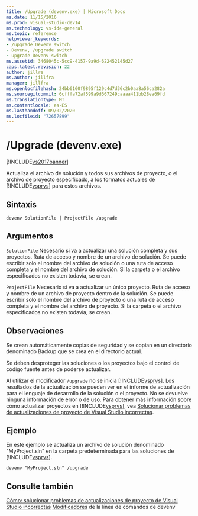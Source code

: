 ```yaml
---
title: /Upgrade (devenv.exe) | Microsoft Docs
ms.date: 11/15/2016
ms.prod: visual-studio-dev14
ms.technology: vs-ide-general
ms.topic: reference
helpviewer_keywords:
- /upgrade Devenv switch
- Devenv, /upgrade switch
- upgrade Devenv switch
ms.assetid: 3468045c-5cc9-4157-9a9d-622452145d27
caps.latest.revision: 22
author: jillre
ms.author: jillfra
manager: jillfra
ms.openlocfilehash: 24bb6160f9895f129c4d7d36c2b0aa8a56ca282a
ms.sourcegitcommit: 6cfffa72af599a9d667249caaaa411bb28ea69fd
ms.translationtype: MT
ms.contentlocale: es-ES
ms.lasthandoff: 09/02/2020
ms.locfileid: "72657899"
---
```

# <a name="upgrade-devenvexe"></a>/Upgrade (devenv.exe)
[!INCLUDE[vs2017banner](../../includes/vs2017banner.md)]

Actualiza el archivo de solución y todos sus archivos de proyecto, o el archivo de proyecto especificado, a los formatos actuales de [!INCLUDE[vsprvs](../../includes/vsprvs-md.md)] para estos archivos.

## <a name="syntax"></a>Sintaxis

```
devenv SolutionFile | ProjectFile /upgrade
```

## <a name="arguments"></a>Argumentos
 `SolutionFile` Necesario si va a actualizar una solución completa y sus proyectos. Ruta de acceso y nombre de un archivo de solución. Se puede escribir solo el nombre del archivo de solución o una ruta de acceso completa y el nombre del archivo de solución. Si la carpeta o el archivo especificados no existen todavía, se crean.

 `ProjectFile` Necesario si va a actualizar un único proyecto. Ruta de acceso y nombre de un archivo de proyecto dentro de la solución. Se puede escribir solo el nombre del archivo de proyecto o una ruta de acceso completa y el nombre del archivo de proyecto. Si la carpeta o el archivo especificados no existen todavía, se crean.

## <a name="remarks"></a>Observaciones
 Se crean automáticamente copias de seguridad y se copian en un directorio denominado Backup que se crea en el directorio actual.

 Se deben desproteger las soluciones o los proyectos bajo el control de código fuente antes de poderse actualizar.

 Al utilizar el modificador `/upgrade` no se inicia [!INCLUDE[vsprvs](../../includes/vsprvs-md.md)]. Los resultados de la actualización se pueden ver en el informe de actualización para el lenguaje de desarrollo de la solución o el proyecto. No se devuelve ninguna información de error o de uso. Para obtener más información sobre cómo actualizar proyectos en [!INCLUDE[vsprvs](../../includes/vsprvs-md.md)], vea [Solucionar problemas de actualizaciones de proyecto de Visual Studio incorrectas](../../porting/how-to-troubleshoot-unsuccessful-visual-studio-project-upgrades.md).

## <a name="example"></a>Ejemplo
 En este ejemplo se actualiza un archivo de solución denominado "MyProject.sln" en la carpeta predeterminada para las soluciones de [!INCLUDE[vsprvs](../../includes/vsprvs-md.md)].

```
devenv "MyProject.sln" /upgrade
```

## <a name="see-also"></a>Consulte también
 [Cómo: solucionar problemas de actualizaciones de proyecto de Visual Studio incorrectas](../../porting/how-to-troubleshoot-unsuccessful-visual-studio-project-upgrades.md) [Modificadores](../../ide/reference/devenv-command-line-switches.md) de la línea de comandos de devenv
